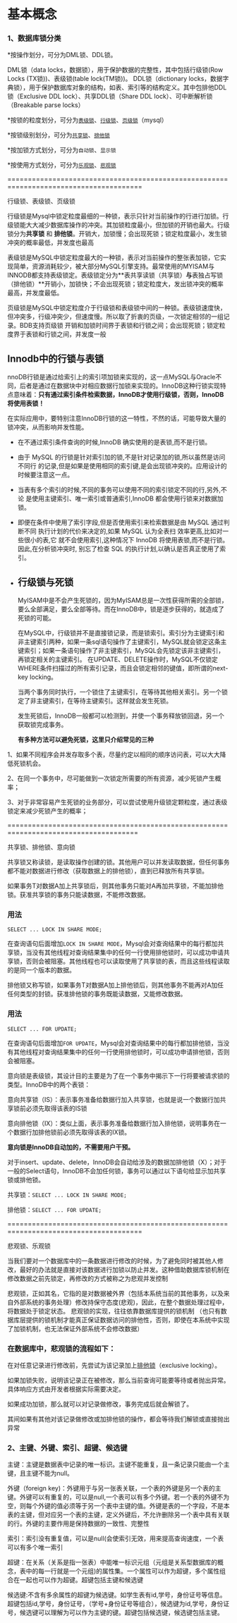 # 基本概念

### 1、数据库锁分类

*按操作划分，可分为DML锁、DDL锁。

DML锁（data locks，数据锁），用于保护数据的完整性，其中包括行级锁(Row Locks (TX锁))、表级锁(table lock(TM锁))。 DDL锁（dictionary locks，数据字典锁），用于保护数据库对象的结构，如表、索引等的结构定义。其中包排他DDL锁（Exclusive DDL lock）、共享DDL锁（Share DDL lock）、可中断解析锁（Breakable parse locks）

*按锁的粒度划分，可分为[`表级锁`](http://www.hollischuang.com/archives/914)、[`行级锁`](http://www.hollischuang.com/archives/914)、[`页级锁`](http://www.hollischuang.com/archives/914)（mysql）

*按锁级别划分，可分为[`共享锁`](http://www.hollischuang.com/archives/923)、[`排他锁`](http://www.hollischuang.com/archives/923)

*按加锁方式划分，可分为`自动锁`、`显示锁`

*按使用方式划分，可分为[`乐观锁`](http://www.hollischuang.com/archives/934)、[`悲观锁`](http://www.hollischuang.com/archives/934)

=======================================================================================

行级锁、表级锁、页级锁

行级锁是Mysql中锁定粒度最细的一种锁，表示只针对当前操作的行进行加锁。行级锁能大大减少数据库操作的冲突。其加锁粒度最小，但加锁的开销也最大。行级锁分为**共享锁** 和 **排他锁**。开销大，加锁慢；会出现死锁；锁定粒度最小，发生锁冲突的概率最低，并发度也最高

表级锁是MySQL中锁定粒度最大的一种锁，表示对当前操作的整张表加锁，它实现简单，资源消耗较少，被大部分MySQL引擎支持。最常使用的MYISAM与INNODB都支持表级锁定。表级锁定分为**表共享读锁（共享锁）**与**表独占写锁（排他锁）**开销小，加锁快；不会出现死锁；锁定粒度大，发出锁冲突的概率最高，并发度最低。

页级锁是MySQL中锁定粒度介于行级锁和表级锁中间的一种锁。表级锁速度快，但冲突多，行级冲突少，但速度慢。所以取了折衷的页级，一次锁定相邻的一组记录。BDB支持页级锁   开销和加锁时间界于表锁和行锁之间；会出现死锁；锁定粒度界于表锁和行锁之间，并发度一般

## Innodb中的行锁与表锁

nnoDB行锁是通过给索引上的索引项加锁来实现的，这一点MySQL与Oracle不同，后者是通过在数据块中对相应数据行加锁来实现的。InnoDB这种行锁实现特点意味着：**只有通过索引条件检索数据，InnoDB才使用行级锁，否则，InnoDB将使用表锁！**

在实际应用中，要特别注意InnoDB行锁的这一特性，不然的话，可能导致大量的锁冲突，从而影响并发性能。

- 在不通过索引条件查询的时候,InnoDB 确实使用的是表锁,而不是行锁。

- 由于 MySQL 的行锁是针对索引加的锁,不是针对记录加的锁,所以虽然是访问不同行 的记录,但是如果是使用相同的索引键,是会出现锁冲突的。应用设计的时候要注意这一点。

- 当表有多个索引的时候,不同的事务可以使用不同的索引锁定不同的行,另外,不论 是使用主键索引、唯一索引或普通索引,InnoDB 都会使用行锁来对数据加锁。

- 即便在条件中使用了索引字段,但是否使用索引来检索数据是由 MySQL 通过判断不同 执行计划的代价来决定的,如果 MySQL 认为全表扫 效率更高,比如对一些很小的表,它 就不会使用索引,这种情况下 InnoDB 将使用表锁,而不是行锁。因此,在分析锁冲突时, 别忘了检查 SQL 的执行计划,以确认是否真正使用了索引。

- ## 行级锁与死锁

  MyISAM中是不会产生死锁的，因为MyISAM总是一次性获得所需的全部锁，要么全部满足，要么全部等待。而在InnoDB中，锁是逐步获得的，就造成了死锁的可能。

  在MySQL中，行级锁并不是直接锁记录，而是锁索引。索引分为主键索引和非主键索引两种，如果一条sql语句操作了主键索引，MySQL就会锁定这条主键索引；如果一条语句操作了非主键索引，MySQL会先锁定该非主键索引，再锁定相关的主键索引。 在UPDATE、DELETE操作时，MySQL不仅锁定WHERE条件扫描过的所有索引记录，而且会锁定相邻的键值，即所谓的next-key locking。

  当两个事务同时执行，一个锁住了主键索引，在等待其他相关索引。另一个锁定了非主键索引，在等待主键索引。这样就会发生死锁。

  发生死锁后，InnoDB一般都可以检测到，并使一个事务释放锁回退，另一个获取锁完成事务。

  **有多种方法可以避免死锁，这里只介绍常见的三种**

1、如果不同程序会并发存取多个表，尽量约定以相同的顺序访问表，可以大大降低死锁机会。

2、在同一个事务中，尽可能做到一次锁定所需要的所有资源，减少死锁产生概率；

3、对于非常容易产生死锁的业务部分，可以尝试使用升级锁定颗粒度，通过表级锁定来减少死锁产生的概率；

======================================================================================

共享锁、排他锁、意向锁

共享锁又称读锁，是读取操作创建的锁。其他用户可以并发读取数据，但任何事务都不能对数据进行修改（获取数据上的排他锁），直到已释放所有共享锁。

如果事务T对数据A加上共享锁后，则其他事务只能对A再加共享锁，不能加排他锁。获准共享锁的事务只能读数据，不能修改数据。

### 用法

`SELECT ... LOCK IN SHARE MODE;`

在查询语句后面增加`LOCK IN SHARE MODE`，Mysql会对查询结果中的每行都加共享锁，当没有其他线程对查询结果集中的任何一行使用排他锁时，可以成功申请共享锁，否则会被阻塞。其他线程也可以读取使用了共享锁的表，而且这些线程读取的是同一个版本的数据。



排他锁又称写锁，如果事务T对数据A加上排他锁后，则其他事务不能再对A加任任何类型的封锁。获准排他锁的事务既能读数据，又能修改数据。

### 用法

`SELECT ... FOR UPDATE;`

在查询语句后面增加`FOR UPDATE`，Mysql会对查询结果中的每行都加排他锁，当没有其他线程对查询结果集中的任何一行使用排他锁时，可以成功申请排他锁，否则会被阻塞。



意向锁是表级锁，其设计目的主要是为了在一个事务中揭示下一行将要被请求锁的类型。InnoDB中的两个表锁：

意向共享锁（IS）：表示事务准备给数据行加入共享锁，也就是说一个数据行加共享锁前必须先取得该表的IS锁

意向排他锁（IX）：类似上面，表示事务准备给数据行加入排他锁，说明事务在一个数据行加排他锁前必须先取得该表的IX锁。

**意向锁是InnoDB自动加的，不需要用户干预。**

对于insert、update、delete，InnoDB会自动给涉及的数据加排他锁（X）；对于一般的Select语句，InnoDB不会加任何锁，事务可以通过以下语句给显示加共享锁或排他锁。

共享锁：`SELECT ... LOCK IN SHARE MODE;`

排他锁：`SELECT ... FOR UPDATE;`

=======================================================================================

悲观锁、乐观锁

当我们要对一个数据库中的一条数据进行修改的时候，为了避免同时被其他人修改，最好的办法就是直接对该数据进行加锁以防止并发。这种借助数据库锁机制在修改数据之前先锁定，再修改的方式被称之为悲观并发控制

悲观锁，正如其名，它指的是对数据被外界（包括本系统当前的其他事务，以及来自外部系统的事务处理）修改持保守态度(悲观)，因此，在整个数据处理过程中，将数据处于锁定状态。 悲观锁的实现，往往依靠数据库提供的锁机制 （也只有数据库层提供的锁机制才能真正保证数据访问的排他性，否则，即使在本系统中实现了加锁机制，也无法保证外部系统不会修改数据）

### 在数据库中，悲观锁的流程如下：

在对任意记录进行修改前，先尝试为该记录加上[排他锁](http://www.hollischuang.com/archives/923)（exclusive locking）。

如果加锁失败，说明该记录正在被修改，那么当前查询可能要等待或者抛出异常。 具体响应方式由开发者根据实际需要决定。

如果成功加锁，那么就可以对记录做修改，事务完成后就会解锁了。

其间如果有其他对该记录做修改或加排他锁的操作，都会等待我们解锁或直接抛出异常

### 2、主键、外键、索引、超键、候选键

主键：主键是数据表中记录的唯一标识。主键不能重复，且一条记录只能由一个主键，且主键不能为null。

外键（foreign key)：外键用于与另一张表关联，一个表的外键是另一个表的主键。外键可以有重复的，可以是null,一个表可以有多个外键。若一个表的外键不为空，则每个外键的值必须等于另一个表中主键的值。外键是表的一个字段，不是本表的主键，但对应另一个表的主键，定义外键后，不允许删除另一个表中具有关联的行。外键的主要作用是保持数据的一致性、完整性

索引：索引没有重复值，可以是null(会使索引无效，用来提高查询速度，一个表可以有多个唯一索引

超键：在关系（关系是指一张表）中能唯一标识元组（元组是关系型数据库的概念，表中的每一行就是一个元组)的属性集。一个属性可以作为超键，多个属性组合在一起也可以作为超键。超键包括主键和候选键

候选键:不含有多余属性的超键为候选键。如学生表有id,学号，身份证号等信息。超键包括id,学号，身份证号，（学号+身份证号等组合），候选键为id,学号，身份证号，候选键可以理解为可以作为主键的键。超键包括候选键，候选键包括主键。